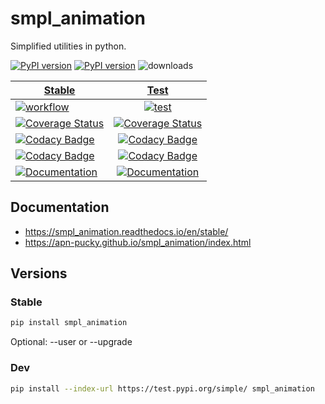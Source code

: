 # smpl_animation
Simplified utilities in python.

[![PyPI version][pypi image]][pypi link] [![PyPI version][pypi versions]][pypi link]  ![downloads](https://img.shields.io/pypi/dm/smpl_animation.svg)

| [Stable][doc stable]        | [Test][doc test]           |
| ------------- |:-------------:|
| [![workflow][a s image]][a s link]   | [![test][a t image]][a t link]     |
| [![Coverage Status][c s i]][c s l]   | [![Coverage Status][c t i]][c t l] |
| [![Codacy Badge][cc s c i]][cc s c l] | [![Codacy Badge][cc c i]][cc c l]  |
| [![Codacy Badge][cc s q i]][cc s q l] | [![Codacy Badge][cc q i]][cc q l]  |
| [![Documentation][rtd s i]][rtd s l] | [![Documentation][rtd t i]][rtd t l]|

## Documentation

-   <https://smpl_animation.readthedocs.io/en/stable/>
-   <https://apn-pucky.github.io/smpl_animation/index.html>

## Versions

### Stable

```sh
pip install smpl_animation
```

Optional: --user or --upgrade

### Dev

```sh
pip install --index-url https://test.pypi.org/simple/ smpl_animation
```

[doc stable]: https://apn-pucky.github.io/smpl_animation/index.html
[doc test]: https://apn-pucky.github.io/smpl_animation/test/index.html

[pypi image]: https://badge.fury.io/py/smpl_animation.svg
[pypi link]: https://pypi.org/project/smpl_animation/
[pypi versions]: https://img.shields.io/pypi/pyversions/smpl_animation.svg

[a s image]: https://github.com/APN-Pucky/smpl_animation/actions/workflows/stable.yml/badge.svg
[a s link]: https://github.com/APN-Pucky/smpl_animation/actions/workflows/stable.yml
[a t link]: https://github.com/APN-Pucky/smpl_animation/actions/workflows/test.yml
[a t image]: https://github.com/APN-Pucky/smpl_animation/actions/workflows/test.yml/badge.svg

[cc s q i]: https://app.codacy.com/project/badge/Grade/38630d0063814027bd4d0ffaa73790a2?branch=stable
[cc s q l]: https://www.codacy.com/gh/APN-Pucky/smpl_animation/dashboard?utm_source=github.com&amp;utm_medium=referral&amp;utm_content=APN-Pucky/smpl&amp;utm_campaign=Badge_Grade?branch=stable
[cc s c i]: https://app.codacy.com/project/badge/Coverage/38630d0063814027bd4d0ffaa73790a2?branch=stable
[cc s c l]: https://www.codacy.com/gh/APN-Pucky/smpl_animation/dashboard?utm_source=github.com&utm_medium=referral&utm_content=APN-Pucky/smpl&utm_campaign=Badge_Coverage?branch=stable

[cc q i]: https://app.codacy.com/project/badge/Grade/38630d0063814027bd4d0ffaa73790a2
[cc q l]: https://www.codacy.com/gh/APN-Pucky/smpl_animation/dashboard?utm_source=github.com&amp;utm_medium=referral&amp;utm_content=APN-Pucky/smpl&amp;utm_campaign=Badge_Grade
[cc c i]: https://app.codacy.com/project/badge/Coverage/38630d0063814027bd4d0ffaa73790a2
[cc c l]: https://www.codacy.com/gh/APN-Pucky/smpl_animation/dashboard?utm_source=github.com&utm_medium=referral&utm_content=APN-Pucky/smpl&utm_campaign=Badge_Coverage

[c s i]: https://coveralls.io/repos/github/APN-Pucky/smpl_animation/badge.svg?branch=stable
[c s l]: https://coveralls.io/github/APN-Pucky/smpl_animation?branch=stable
[c t l]: https://coveralls.io/github/APN-Pucky/smpl_animation?branch=master
[c t i]: https://coveralls.io/repos/github/APN-Pucky/smpl_animation/badge.svg?branch=master

[rtd s i]: https://readthedocs.org/projects/smpl_animation/badge/?version=stable
[rtd s l]: https://smpl_animation.readthedocs.io/en/stable/?badge=stable
[rtd t i]: https://readthedocs.org/projects/smpl_animation/badge/?version=latest
[rtd t l]: https://smpl_animation.readthedocs.io/en/latest/?badge=latest
